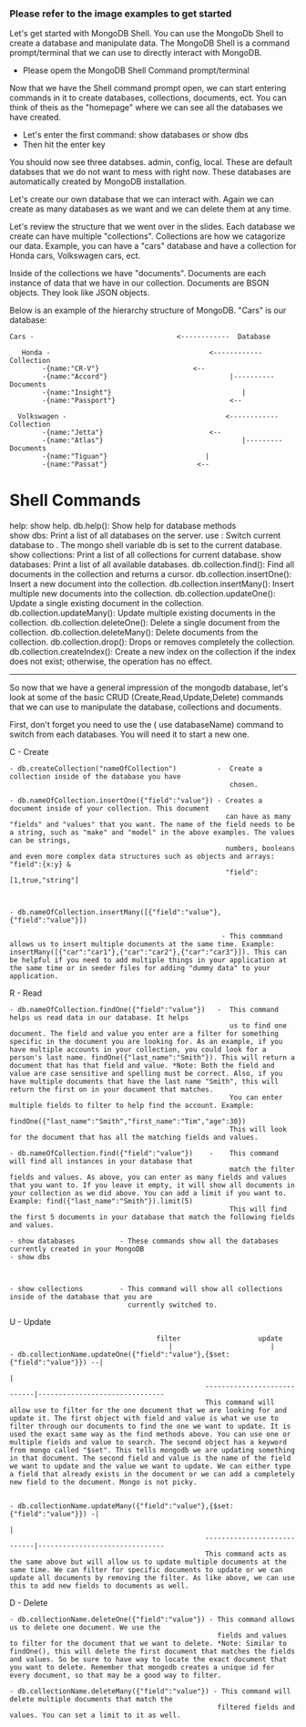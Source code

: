 ### Please refer to the image examples to get started
Let's get started with MongoDB Shell. You can use the MongoDb Shell to create a database and manipulate data.
The MongoDB Shell is a command prompt/terminal that we can use to directly interact with MongoDB.

- Please opem the MongoDB Shell Command prompt/terminal

Now that we have the Shell command prompt open, we can start entering commands in it to create databases, collections, documents, ect.
You can think of theis as the "homepage" where we can see all the databases we have created.

- Let's enter the first command: show databases or show dbs
- Then hit the enter key

You should now see three databses. admin, config, local. These are default databses that we do not want to mess with right now. These databases are automatically created by MongoDB installation.

Let's create our own database that we can interact with. Again we can create as many databases as we want and we can delete them at any time. 

Let's review the structure that we went over in the slides. 
Each database we create can have multiple "collections". Collections are how we catagorize our data. 
Example, you can have a "cars" database and have a collection for Honda cars, Volkswagen cars, ect.

Inside of the collections we have "documents". Documents are each instance of data that we have in our collection. Documents are BSON objects. They look like JSON objects. 

Below is an example of the hierarchy structure of MongoDB. "Cars" is our database: 

    Cars -                                   <------------  Database

       Honda -                                       <------------  Collection 
            -{name:"CR-V"}                       <--
            -{name:"Accord"}                              |----------  Documents
            -{name:"Insight"}                                |
            -{name:"Passport"}                            <--

      Volkswagen -                                       <------------  Collection
            -{name:"Jetta"}                          <--
            -{name:"Atlas"}                                  |---------  Documents
            -{name:"Tiguan"}                        |
            -{name:"Passat"}                      <--


# Shell Commands
help: show help.
db.help(): Show help for database methods	
show dbs: Print a list of all databases on the server.
use <db>: Switch current database to <db>. The mongo shell variable db is set to the current database.
show collections: Print a list of all collections for current database.
show databases: Print a list of all available databases.
db.collection.find(): Find all documents in the collection and returns a cursor.
db.collection.insertOne(): Insert a new document into the collection.
db.collection.insertMany(): Insert multiple new documents into the collection.
db.collection.updateOne(): Update a single existing document in the collection.
db.collection.updateMany(): Update multiple existing documents in the collection.
db.collection.deleteOne(): Delete a single document from the collection.
db.collection.deleteMany(): Delete documents from the collection.
db.collection.drop(): Drops or removes completely the collection.
db.collection.createIndex(): Create a new index on the collection if the index does not exist; otherwise, the operation has no effect.


------------------------------------------------------------------------------------------------------------------

So now that we have a general impression of the mongodb database, let's look at some of the basic 
CRUD (Create,Read,Update,Delete) commands that we can use to manipulate the database, collections and documents. 

First, don't forget you need to use the ( use databaseName) command to switch from each databases. You will need
it to start a new one. 


C - Create

    - db.createCollection("nameOfCollection")          -  Create a collection inside of the database you have
                                                          chosen.

    - db.nameOfCollection.insertOne({"field":"value"}) - Creates a document inside of your collection. This document
                                                         can have as many "fields" and "values" that you want. The name of the field needs to be a string, such as "make" and "model" in the above examples. The values can be strings,
                                                         numbers, booleans and even more complex data structures such as objects and arrays: "field":{x:y} & 
                                                         "field":[1,true,"string"]



    - db.nameOfCollection.insertMany([{"field":"value"},{"field":"value"}]) 
    
                                                        - This commmand allows us to insert multiple documents at the same time. Example: insertMany([{"car":"car1"},{"car":"car2"},{"car":"car3"}]). This can be helpful if you need to add multiple things in your application at the same time or in seeder files for adding "dummy data" to your application.


R - Read

    - db.nameOfCollection.findOne({"field":"value"})   -  This command helps us read data in our database. It helps
                                                          us to find one document. The field and value you enter are a filter for something specific in the document you are looking for. As an example, if you have multiple accounts in your collection, you could look for a person's last name. findOne({"last_name":"Smith"}). This will return a document that has that field and value. *Note: Both the field and value are case sensitive and spelling must be correct. Also, if you have multiple documents that have the last name "Smith", this will return the first on in your document that matches. 
                                                          You can enter multiple fields to filter to help find the account. Example: 
                                                          findOne({"last_name":"Smith","first_name":"Tim","age":30})
                                                          This will look for the document that has all the matching fields and values.

    - db.nameOfCollection.find({"field":"value"})    -    This command will find all instances in your database that
                                                          match the filter fields and values. As above, you can enter as many fields and values that you want to. If you leave it empty, it will show all documents in your collection as we did above. You can add a limit if you want to. Example: find({"last_name":"Smith"}).limit(5)
                                                          This will find the first 5 documents in your database that match the following fields and values. 

    - show databases           - These commands show all the databases currently created in your MongoDB            
    - show dbs



    - show collections         - This command will show all collections inside of the database that you are
                                 currently switched to. 



U - Update
                                        
                                        filter                   update
                                           |                        |
    - db.collectionName.updateOne({"field":"value"},{$set:{"field":"value"}}) --|
                                                                                |
                                                    ----------------------------|-------------------------------    
                                                    This command will allow use to filter for the one document that we are looking for and update it. The first object with field and value is what we use to filter through our documents to find the one we want to update. It is used the exact same way as the find methods above. You can use one or multiple fields and value to search. The second object has a keyword from mongo called "$set". This tells mongodb we are updating something in that document. The second field and value is the name of the field we want to update and the value we want to update. We can either type a field that already exists in the document or we can add a completely new field to the document. Mongo is not picky. 

            
    - db.collectionName.updateMany({"field":"value"},{$set:{"field":"value"}}) -|
                                                                                |
                                                    ----------------------------|-------------------------------
                                                    This command acts as the same above but will allow us to update multiple documents at the same time. We can filter for specific documents to update or we can update all documents by removing the filter. As like above, we can use this to add new fields to documents as well.


D - Delete

    - db.collectionName.deleteOne({"field":"value"}) - This command allows us to delete one document. We use the
                                                       fields and values to filter for the document that we want to delete. *Note: Similar to findOne(), this will delete the first document that matches the fields and values. So be sure to have way to locate the exact document that you want to delete. Remember that mongodb creates a unique id for every document, so that may be a good way to filter. 

    - db.collectionName.deleteMany({"field":"value"}) - This command will delete multiple documents that match the
                                                       filtered fields and values. You can set a limit to it as well. 